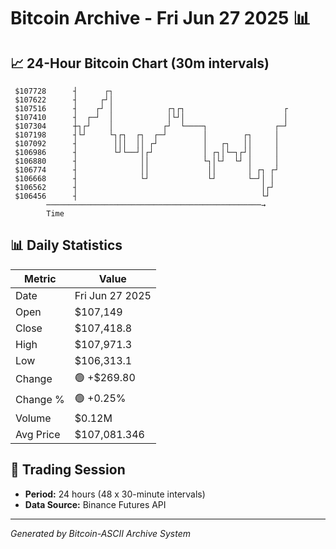 # Bitcoin Archive - Fri Jun 27 2025 📊

## 📈 24-Hour Bitcoin Chart (30m intervals)

```
 $107728      ┤      ┌┐                                        
 $107622      ┤     ┌┘│                                        
 $107516      ┤    ┌┘ │            ┌┐┌┐                      ┌ 
 $107410      ┤  ┌─┘  │            │└┘│                      │ 
 $107304      ┼┐┌┘    │           ┌┘  └────┐               ┌─┘ 
 $107198      ┤└┘     └┐┌┐  ┌┐  ┌─┘        │        ┌┐     │   
 $107092      ┤        │││  ││ ┌┘          │   ┌┐   ││     │   
 $106986      ┤        └┘└──┘│┌┘           │ ┌┐│└─┐┌┘│     │   
 $106880      ┤              ││            └┐│└┘  └┘ │     │   
 $106774      ┤              ││             ││       │ ┌┐ ┌┘   
 $106668      ┤              └┘             └┘       └─┘│ │    
 $106562      ┤                                         │┌┘    
 $106456      ┤                                         └┘     
        ────────────────────────────────────────────────→
        Time
```

## 📊 Daily Statistics

| Metric | Value |
|--------|-------|
| Date | Fri Jun 27 2025 |
| Open | $107,149 |
| Close | $107,418.8 |
| High | $107,971.3 |
| Low | $106,313.1 |
| Change | 🟢 +$269.80 |
| Change % | 🟢 +0.25% |
| Volume | $0.12M |
| Avg Price | $107,081.346 |

## 📅 Trading Session

- **Period:** 24 hours (48 x 30-minute intervals)
- **Data Source:** Binance Futures API

---
*Generated by Bitcoin-ASCII Archive System*
